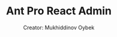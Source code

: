 
<h1 align="center">Ant Pro React Admin</h1>

<div align="center">
  Creator: Mukhiddinov Oybek
</div>
